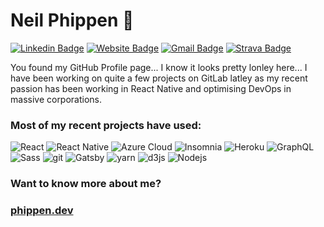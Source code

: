 # Neil Phippen 👋
[![Linkedin Badge](https://img.shields.io/badge/-nphippen-blue?style=flat&logo=Linkedin&logoColor=white&link=https://www.linkedin.com/in/nphippen/)](https://www.linkedin.com/in/nphippen/)
[![Website Badge](https://img.shields.io/badge/-phippen.dev-47CCCC?style=flat&logo=Google-Chrome&logoColor=white&link=https://phippen.dev)](https://phippen.dev)
[![Gmail Badge](https://img.shields.io/badge/-nphippen-c14438?style=flat&logo=Gmail&logoColor=white&link=mailto:nphippen@gmail.com)](mailto:nphippen@gmail.com)
[![Strava Badge](https://img.shields.io/badge/-nphippen-FC4C02?style=flat&logo=Strava&logoColor=white&link=https://www.strava.com/athletes/27600)](https://www.strava.com/athletes/27600)

You found my GitHub Profile page... I know it looks pretty lonley here...  I have been working on quite a few projects on GitLab latley as my recent passion has been working in React Native and optimising DevOps in massive corporations.

<h3>Most of my recent projects have used:</h3>
<p>
  <img alt="React" src="https://img.shields.io/badge/-React-45b8d8?style=flat-square&logo=react&logoColor=white" />
  <img alt="React Native" src="https://img.shields.io/badge/React-Native-45b8d8?style=flat-square&logo=react&logoColor=white" />
  <img alt="Azure Cloud" src="https://img.shields.io/badge/-Azure-0089D6?style=flat-square&logo=microsoft-azure&logoColor=white" />  
  <img alt="Insomnia" src="https://img.shields.io/badge/-Insomnia-5849BE?style=flat-square&logo=insomnia&logoColor=white" />
  <img alt="Heroku" src="https://img.shields.io/badge/-Heroku-430098?style=flat-square&logo=heroku&logoColor=white" />
  <img alt="GraphQL" src="https://img.shields.io/badge/-GraphQL-E10098?style=flat-square&logo=graphql&logoColor=white" />
  <img alt="Sass" src="https://img.shields.io/badge/-Sass-CC6699?style=flat-square&logo=sass&logoColor=white" />
  <img alt="git" src="https://img.shields.io/badge/-Git-F05032?style=flat-square&logo=git&logoColor=white" />
  <img alt="Gatsby" src="https://img.shields.io/badge/-Gatsby-764ABC?style=flat-square&logo=gatsby&logoColor=white" />
  <img alt="yarn" src="https://img.shields.io/badge/-Yarn-2C8EBB?style=flat-square&logo=yarn&logoColor=white" />  
  <img alt="d3js" src="https://img.shields.io/badge/-D3.js-F9A03C?style=flat-square&logo=d3.js&logoColor=white" />
  <img alt="Nodejs" src="https://img.shields.io/badge/-Nodejs-43853d?style=flat-square&logo=Node.js&logoColor=white" />
</p>

<h3>Want to know more about me?</h3>
<h3><a href="https://phippen.dev">phippen.dev</a></h3>
